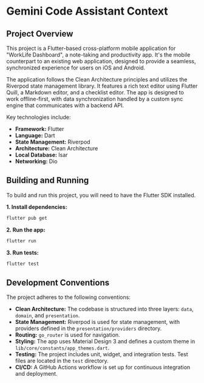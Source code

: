 # Gemini Code Assistant Context

## Project Overview

This project is a Flutter-based cross-platform mobile application for "WorkLife Dashboard", a note-taking and productivity app. It's the mobile counterpart to an existing web application, designed to provide a seamless, synchronized experience for users on iOS and Android.

The application follows the Clean Architecture principles and utilizes the Riverpod state management library. It features a rich text editor using Flutter Quill, a Markdown editor, and a checklist editor. The app is designed to work offline-first, with data synchronization handled by a custom sync engine that communicates with a backend API.

Key technologies include:
- **Framework:** Flutter
- **Language:** Dart
- **State Management:** Riverpod
- **Architecture:** Clean Architecture
- **Local Database:** Isar
- **Networking:** Dio

## Building and Running

To build and run this project, you will need to have the Flutter SDK installed.

**1. Install dependencies:**
```bash
flutter pub get
```

**2. Run the app:**
```bash
flutter run
```

**3. Run tests:**
```bash
flutter test
```

## Development Conventions

The project adheres to the following conventions:

*   **Clean Architecture:** The codebase is structured into three layers: `data`, `domain`, and `presentation`.
*   **State Management:** Riverpod is used for state management, with providers defined in the `presentation/providers` directory.
*   **Routing:** `go_router` is used for navigation.
*   **Styling:** The app uses Material Design 3 and defines a custom theme in `lib/core/constants/app_themes.dart`.
*   **Testing:** The project includes unit, widget, and integration tests. Test files are located in the `test` directory.
*   **CI/CD:** A GitHub Actions workflow is set up for continuous integration and deployment.
